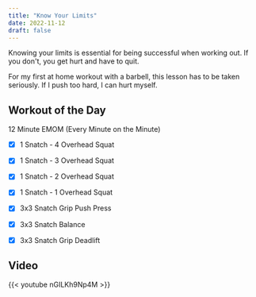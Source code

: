 ```yaml
---
title: "Know Your Limits"
date: 2022-11-12
draft: false
---
```

Knowing your limits is essential for being successful when working out. If you don't, you get hurt and have to quit. 

For my first at home workout with a barbell, this lesson has to be taken seriously. If I push too hard, I can hurt myself. 

## Workout of the Day

12 Minute EMOM (Every Minute on the Minute)
- [x] 1 Snatch - 4 Overhead Squat
- [x] 1 Snatch - 3 Overhead Squat
- [x] 1 Snatch - 2 Overhead Squat
- [x] 1 Snatch - 1 Overhead Squat

- [x] 3x3 Snatch Grip Push Press
- [x] 3x3 Snatch Balance
- [x] 3x3 Snatch Grip Deadlift

## Video

{{< youtube nGILKh9Np4M >}}
